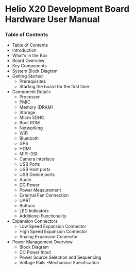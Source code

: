 # Helio X20 Development Board Hardware User Manual

### Table of Contents
- Table of Contents
- Introduction
- What's in the Box
- Board Overview
- Key Components
- System Block Diagram
- Getting Started
   - Prerequisites
   - Starting the board for the first time
- Component Details
   - Processor
   - PMIC
   - Memory (DRAM)
   - Storage
   - Micro SDHC
   - Boot ROM
   - Networking
   - WiFi
   - Bluetooth
   - GPS
   - HDMI
   - MIPI-DSI
   - Camera Interface
   - USB Ports
   - USB Host ports
   - USB Device ports
   - Audio
   - DC Power
   - Power Measurement
   - External Fan Connection
   - UART
   - Buttons
   - LED Indicators
   - Additional Functionality
- Expansion Connectors
   - Low Speed Expansion Connector
   - High Speed Expansion Connector
   - Analog Expansion Connector
- Power Management Overview
   - Block Diagram
   - DC Power Input
   - Power Source Selection and Sequencing
   - Voltage Rails
-Mechanical Specification
